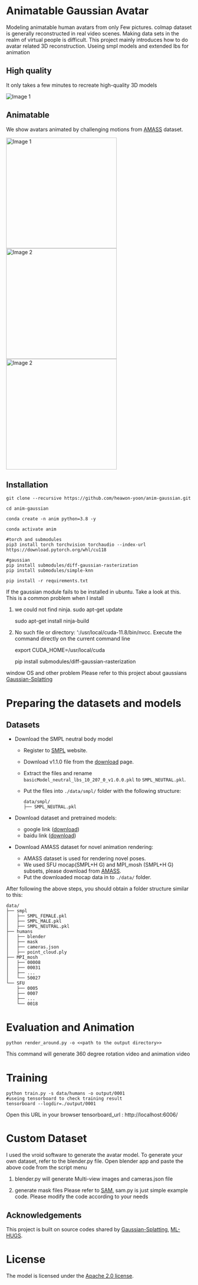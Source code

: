 
# Animatable Gaussian Avatar

Modeling animatable human avatars from only Few pictures.
colmap dataset is generally reconstructed in real video scenes.
Making data sets in the realm of virtual people is difficult.
This project mainly introduces how to do avatar related 3D reconstruction. 
Useing smpl models and extended lbs for animation

## High quality
It only takes a few minutes to recreate high-quality 3D models
<div>
  <img src="assets/img.png" alt="Image 1" style="display: inline; margin-right: 10px;">
</div>


## Animatable
We show avatars animated by challenging motions from [AMASS](https://amass.is.tue.mpg.de/) dataset.
<div>
  <img src="assets/anim001.gif" alt="Image 1" width="300" height="300" style="display: inline; margin-right: 10px;">
  <img src="assets/anim002.gif" alt="Image 2" width="300" height="300" style="display: inline;">
<img src="assets/canon_001.gif" alt="Image 2" width="300" height="300" style="display: inline;">
</div>


## Installation

```
git clone --recursive https://github.com/heawon-yoon/anim-gaussian.git

cd anim-gaussian

conda create -n anim python=3.8 -y

conda activate anim

#torch and submodules
pip3 install torch torchvision torchaudio --index-url https://download.pytorch.org/whl/cu118

#gaussian
pip install submodules/diff-gaussian-rasterization
pip install submodules/simple-knn

pip install -r requirements.txt

```
  If the gaussian module fails to be installed in ubuntu. Take a look at this. This is a common problem when I install
  1. we could not find ninja.
        sudo apt-get update
        
        sudo apt-get install ninja-build

  2. No such file or directory: ‘:/usr/local/cuda-11.8/bin/nvcc.
     Execute the command directly on the current command line

        export CUDA_HOME=/usr/local/cuda

        pip install submodules/diff-gaussian-rasterization 
   
   window OS and other problem Please refer to this project about gaussians [Gaussian-Splatting](https://github.com/graphdeco-inria/gaussian-splatting)

# Preparing the datasets and models

## Datasets
- Download the SMPL neutral body model
    - Register to [SMPL](https://smpl.is.tue.mpg.de/index.html) website.
    - Download v1.1.0 file from the [download](https://smpl.is.tue.mpg.de/download.php) page.
    - Extract the files and rename `basicModel_neutral_lbs_10_207_0_v1.0.0.pkl` to `SMPL_NEUTRAL.pkl`.
    - Put the files into `./data/smpl/` folder with the following structure:

        ```
        data/smpl/
        ├── SMPL_NEUTRAL.pkl
        ```

- Download  dataset and pretrained models:
     - google link ([download](https://drive.google.com/file/d/1LLfmUnaWQxvge5y-4X51IbKa-ZqdWLIQ/view?usp=sharing))
     - baidu link ([download](https://pan.baidu.com/s/14rvfQQaYHWpoved1cpsd9w?pwd=2tqp))


- Download AMASS dataset for novel animation rendering:
  - AMASS dataset is used for rendering novel poses.
  - We used SFU mocap(SMPL+H G) and MPI_mosh (SMPL+H G) subsets, please download from [AMASS](https://amass.is.tue.mpg.de/download.php).
  - Put the downloaded mocap data in to `./data/` folder.

After following the above steps, you should obtain a folder structure similar to this:

```
data/
├── smpl
│   ├── SMPL_FEMALE.pkl
│   ├── SMPL_MALE.pkl
│   ├── SMPL_NEUTRAL.pkl
├── humans
│   ├── blender
│   ├── mask
│   ├── cameras.json
│   ├── point_cloud.ply
├── MPI_mosh
│   ├── 00008
│   ├── 00031
│   ├── ...
│   └── 50027
└── SFU
    ├── 0005
    ├── 0007
    ├── ...
    └── 0018
```


# Evaluation and Animation


```
python render_around.py -o <<path to the output directory>>
```

This command will generate 360 degree rotation video and animation video



# Training

```
python train.py -s data/humans -o output/0001
#useing tensorboard to check training result
tensorboard --logdir=./output/0001
```
Open this URL in your browser 
tensorboard_url : http://localhost:6006/




# Custom Dataset

  I used the vroid software to generate the avatar model.
  To generate your own dataset, refer to the blender.py file.
  Open blender app and paste the above code from the script menu

  1. blender.py will generate Multi-view images and cameras.json file
  
  2. generate mask files Please refer to [SAM](https://github.com/facebookresearch/segment-anything.git),
  sam.py is just simple example code. Please modify the code according to your needs


## Acknowledgements

This project is built on source codes shared by [Gaussian-Splatting](https://github.com/graphdeco-inria/gaussian-splatting), [ML-HUGS](https://github.com/apple/ml-hugs.git).

# License
The model is licensed under the [Apache 2.0 license](LICENSE).